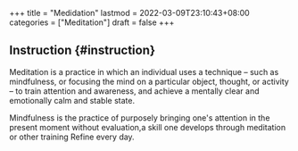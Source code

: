 +++
title = "Medidation"
lastmod = 2022-03-09T23:10:43+08:00
categories = ["Meditation"]
draft = false
+++

## Instruction {#instruction}

Meditation is a practice in which an individual uses a technique – such as mindfulness, or focusing the mind on a particular object, thought, or activity – to train attention and awareness, and achieve a mentally clear and emotionally calm and stable state.

Mindfulness is the practice of purposely bringing one's attention in the present moment without evaluation,a skill one develops through meditation or other training Refine every day.